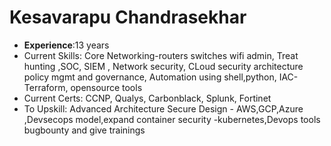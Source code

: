 # Kesavarapu Chandrasekhar
- **Experience**:13 years
- Current Skills: Core Networking-routers switches wifi admin, Treat hunting ,SOC, SIEM , Network security, CLoud security architecture policy mgmt and governance, Automation using shell,python, IAC-Terraform, opensource tools
- Current Certs: CCNP, Qualys, Carbonblack, Splunk, Fortinet
- To Upskill: Advanced Architecture Secure Design - AWS,GCP,Azure ,Devsecops  model,expand container security -kubernetes,Devops tools bugbounty and give trainings




